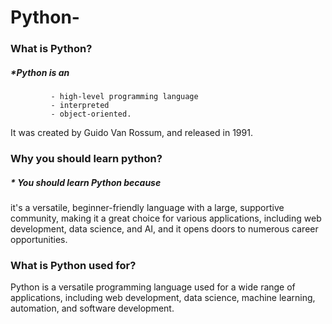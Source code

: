 # Python-
### What is Python?
##### *Python is an 
             - high-level programming language
             - interpreted
             - object-oriented.
It was created by Guido Van Rossum, and released in 1991.
### Why you should learn python?
##### * You should learn Python because 
it's a versatile, beginner-friendly language with a large, supportive community, making it a great choice for various applications, including web development, data science, and AI, and it opens doors to numerous career opportunities. 
### What is Python used for?
Python is a versatile programming language used for a wide range of applications, including web development, data science, machine learning, automation, and software development.
